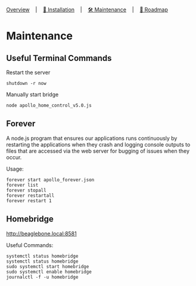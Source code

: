 [Overview](../README.md) &nbsp;&nbsp;&nbsp;|&nbsp;&nbsp;&nbsp; [🧭 Installation](./installation.md) &nbsp;&nbsp;&nbsp;|&nbsp;&nbsp;&nbsp; <u>🛠️ Maintenance</u> &nbsp;&nbsp;&nbsp;|&nbsp;&nbsp;&nbsp; [🔮 Roadmap](./roadmap.md)

# Maintenance

## Useful Terminal Commands

Restart the server

    shutdown -r now

Manually start bridge

    node apollo_home_control_v5.0.js



## Forever

A node.js program that ensures our applications runs continuously by restarting the applications when they crash and logging console outputs to files that are accessed via the web server for bugging of issues when they occur.

Usage:

    forever start apollo_forever.json 
    forever list
    forever stopall
    forever restartall
    forever restart 1

## Homebridge

http://beaglebone.local:8581

Useful Commands:

    systemctl status homebridge
    systemctl status homebridge
    sudo systemctl start homebridge
    sudo systemctl enable homebridge
    journalctl -f -u homebridge